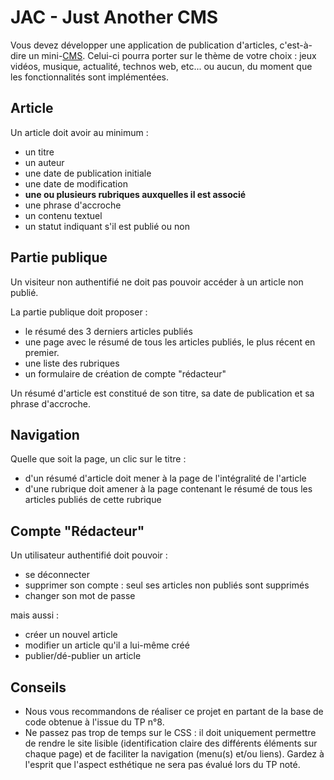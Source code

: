 JAC - Just Another CMS
======================

Vous devez développer une application de publication d'articles, c'est-à-dire un mini-[CMS](https://fr.wikipedia.org/wiki/Syst%C3%A8me_de_gestion_de_contenu). Celui-ci pourra porter sur le thème de votre choix : jeux vidéos, musique, actualité, technos web, etc... ou aucun, du moment que les fonctionnalités sont implémentées.

Article
-------

Un article doit avoir au minimum :

- un titre
- un auteur
- une date de publication initiale
- une date de modification
- **une ou plusieurs rubriques auxquelles il est associé**
- une phrase d'accroche
- un contenu textuel
- un statut indiquant s'il est publié ou non

Partie publique
---------------

Un visiteur non authentifié ne doit pas pouvoir accéder à un article non publié.

La partie publique doit proposer :

- le résumé des 3 derniers articles publiés
- une page avec le résumé de tous les articles publiés, le plus récent en premier.
- une liste des rubriques
- un formulaire de création de compte "rédacteur"

Un résumé d'article est constitué de son titre, sa date de publication et sa phrase d'accroche.

Navigation
----------

Quelle que soit la page, un clic sur le titre :

- d'un résumé d'article doit mener à la page de l'intégralité de l'article
- d'une rubrique doit amener à la page contenant le résumé de tous les articles publiés de cette rubrique

Compte "Rédacteur"
------------------

Un utilisateur authentifié doit pouvoir :

- se déconnecter
- supprimer son compte : seul ses articles non publiés sont supprimés
- changer son mot de passe

mais aussi :

- créer un nouvel article
- modifier un article qu'il a lui-même créé
- publier/dé-publier un article

Conseils
--------

- Nous vous recommandons de réaliser ce projet en partant de la base de code obtenue à l'issue du TP n°8.
- Ne passez pas trop de temps sur le CSS : il doit uniquement permettre de rendre le site lisible (identification claire des différents éléments sur chaque page) et de faciliter la navigation (menu(s) et/ou liens). Gardez à l'esprit que l'aspect esthétique ne sera pas évalué lors du TP noté.
